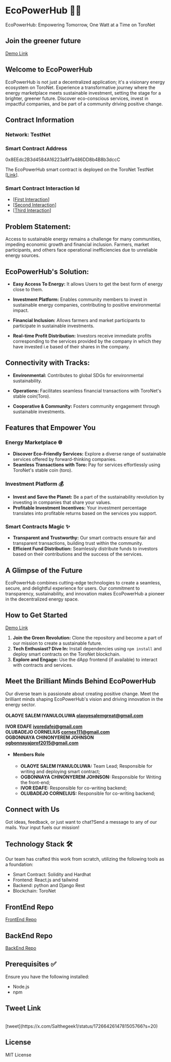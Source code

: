 
# EcoPowerHub 🌱💡
EcoPowerHub: Empowering Tomorrow, One Watt at a Time on ToroNet


## Join the greener future 

 [Demo Link](eco-power-hub-frontend.vercel.app)

## Welcome to EcoPowerHub

EcoPowerHub is not just a decentralized application; it's a visionary energy ecosystem on ToroNet. Experience a transformative journey where the energy marketplace meets sustainable investment, setting the stage for a brighter, greener future. Discover eco-conscious services, invest in impactful companies, and be part of a community driving positive change.

## Contract Information

### Network: TestNet

### Smart Contract Address
0x8EEdc2B3d4584A16223a8f7a486DD8b4B8b3dccC

The EcoPowerHub smart contract is deployed on the ToroNet TestNet [[Link](https://testnet.toronet.org/address.html?address=0x8EEdc2B3d4584A16223a8f7a486DD8b4B8b3dccC)]. 

### Smart Contract Interaction Id
- [[First Interaction](https://testnet.toronet.org/address.html?address=0xc5940eeac6bd5d7de48c3ed3dfd2b7244b7ade733da177829a200830a36787ae)]
- [[Second Interaction](https://testnet.toronet.org/address.html?address=0x32933ffc403ae6aa97b01a986aafd96b29d4346e615d2502c275f60f4b134ce8)]
- [[Third Interaction](https://testnet.toronet.org/address.html?address=0xb29dc89eb543bd0930d78131ed68ba788de71e52c079841aea0826b4b5f252ab)]


## Problem Statement:

Access to sustainable energy remains a challenge for many communities, impeding economic growth and financial inclusion. Farmers, market participants, and others face operational inefficiencies due to unreliable energy sources.

## EcoPowerHub's Solution:
- **Easy Access To Energy:** It allows Users to get the best form of energy close to them.

- **Investment Platform:** Enables community members to invest in sustainable energy companies, contributing to positive environmental impact.
  
- **Financial Inclusion:** Allows farmers and market participants to participate in sustainable investments.

- **Real-time Profit Distribution:** Investors receive immediate profits corresponding to the services provided by the company in which they have invested i.e based of their shares in the company.

## Connectivity with Tracks:

- **Environmental:** Contributes to global SDGs for environmental sustainability.

- **Operations:** Facilitates seamless financial transactions with ToroNet's stable coin(Toro).

- **Cooperative & Community:** Fosters community engagement through sustainable investments.



 
## Features that Empower You

### Energy Marketplace 🌐
- **Discover Eco-Friendly Services:** Explore a diverse range of sustainable services offered by forward-thinking companies.
- **Seamless Transactions with Toro:** Pay for services effortlessly using ToroNet's stable coin (toro).

### Investment Platform 💰
- **Invest and Save the Planet:** Be a part of the sustainability revolution by investing in companies that share your values.
- **Profitable Investment Incentives:** Your investment percentage translates into profitable returns based on the services you support.

### Smart Contracts Magic ✨
- **Transparent and Trustworthy:** Our smart contracts ensure fair and transparent transactions, building trust within the community.
- **Efficient Fund Distribution:** Seamlessly distribute funds to investors based on their contributions and the success of the services.

## A Glimpse of the Future

EcoPowerHub combines cutting-edge technologies to create a seamless, secure, and delightful experience for users. Our commitment to transparency, sustainability, and innovation makes EcoPowerHub a pioneer in the decentralized energy space.


## How to Get Started
 [Demo Link](eco-power-hub-frontend.vercel.app)
1. **Join the Green Revolution:** Clone the repository and become a part of our mission to create a sustainable future.
2. **Tech Enthusiast? Dive In:** Install dependencies using `npm install` and deploy smart contracts on the ToroNet blockchain.
3. **Explore and Engage:** Use the dApp frontend (if available) to interact with contracts and services.

## Meet the Brilliant Minds Behind EcoPowerHub

Our diverse team is passionate about creating positive change. Meet the brilliant minds shaping EcoPowerHub's vision and driving innovation in the energy sector.
<br><br>
**OLAOYE SALEM IYANULOLUWA olaoyesalemgreat@gmail.com**
 <br><br>
 **IVOR  EDAFE  ivoredafej@gmail.com**
 <br>
  **OLUBADEJO CORNELIUS  cornex111@gmail.com**
 <br>
  **OGBONNAYA CHINONYEREM JOHNSON  ogbonnayajprof2015@gmail.com**
 <br>

 * #### Members Role

   - **OLAOYE SALEM IYANULOLUWA:** Team Lead; Responsible for writing and deploying smart contract;
   - **OGBONNAYA CHINONYEREM JOHNSON:** Responsible for Writing the front-end;
   - **IVOR EDAFE:** Responsible for co-writing backend;
   - **OLUBADEJO CORNELIUS:** Responsible for co-writing backend;


## Connect with Us

Got ideas, feedback, or just want to chat?Send a message to any of our mails. Your input fuels our mission!




## Technology Stack 🛠️
 Our team has crafted this work from scratch, utilizing the following tools as a foundation:

- Smart Contract: Solidity and Hardhat
- Frontend: React.js and tailwind
- Backend: python and Django Rest
- Blockchain: ToroNet

## FrontEnd Repo
[FrontEnd Repo](https://github.com/jnpRoF/ecoPowerHub-Frontend)

## BackEnd Repo
[BackEnd Repo](https://github.com/ivoreda/ecoPowerHub-backend)


## Prerequisites ✅

Ensure you have the following installed:
- Node.js
- npm


## Tweet Link
<br>
[tweet](https://x.com/Salthegeek1/status/1726642614781505766?s=20)


 ## License
 MIT License



